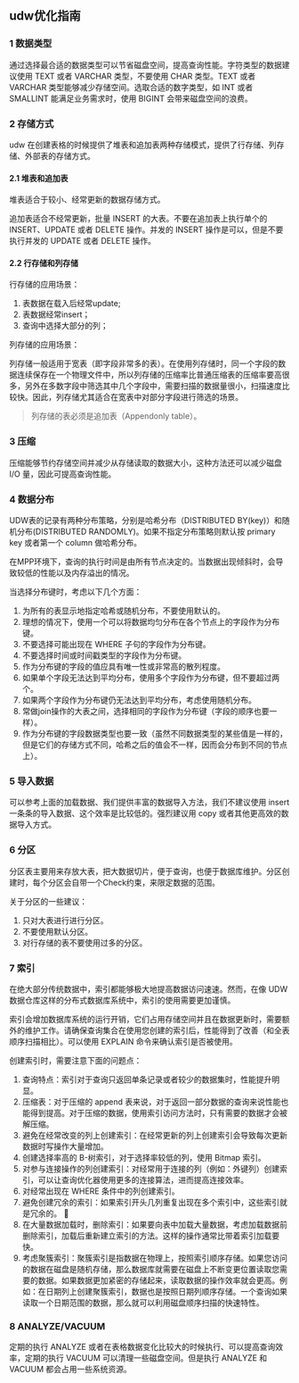 ## udw优化指南

### 1 数据类型

通过选择最合适的数据类型可以节省磁盘空间，提高查询性能。字符类型的数据建议使用 TEXT 或者 VARCHAR 类型，不要使用 CHAR 类型。TEXT 或者 VARCHAR 类型能够减少存储空间。选取合适的数字类型，如 INT 或者 SMALLINT 能满足业务需求时，使用 BIGINT 会带来磁盘空间的浪费。

### 2 存储方式

udw 在创建表格的时候提供了堆表和追加表两种存储模式，提供了行存储、列存储、外部表的存储方式。

#### 2.1 堆表和追加表

堆表适合于较小、经常更新的数据存储方式。

追加表适合不经常更新，批量 INSERT 的大表。不要在追加表上执行单个的 INSERT、UPDATE 或者 DELETE 操作。并发的 INSERT 操作是可以，但是不要执行并发的 UPDATE 或者 DELETE 操作。

#### 2.2 行存储和列存储

行存储的应用场景：

1. 表数据在载入后经常update;
2. 表数据经常insert；
3. 查询中选择大部分的列；

列存储的应用场景：

列存储一般适用于宽表（即字段非常多的表）。在使用列存储时，同一个字段的数据连续保存在一个物理文件中，所以列存储的压缩率比普通压缩表的压缩率要高很多，另外在多数字段中筛选其中几个字段中，需要扫描的数据量很小，扫描速度比较快。因此，列存储尤其适合在宽表中对部分字段进行筛选的场景。

> 列存储的表必须是追加表（Appendonly table）。

### 3 压缩

压缩能够节约存储空间并减少从存储读取的数据大小，这种方法还可以减少磁盘 I/O 量，因此可提高查询性能。

### 4 数据分布

UDW表的记录有两种分布策略，分别是哈希分布（DISTRIBUTED BY(key)）和随机分布(DISTRIBUTED RANDOMLY)。如果不指定分布策略则默认按 primary key 或者第一个 column 做哈希分布。

在MPP环境下，查询的执行时间是由所有节点决定的。当数据出现倾斜时，会导致较低的性能以及内存溢出的情况。

当选择分布键时，考虑以下几个方面：

1. 为所有的表显示地指定哈希或随机分布，不要使用默认的。
2. 理想的情况下，使用一个可以将数据均匀分布在各个节点上的字段作为分布键。
3. 不要选择可能出现在 WHERE 子句的字段作为分布键。
4. 不要选择时间或时间戳类型的字段作为分布键。
5. 作为分布键的字段的值应具有唯一性或非常高的散列程度。
6. 如果单个字段无法达到平均分布，使用多个字段作为分布键，但不要超过两个。
7. 如果两个字段作为分布键仍无法达到平均分布，考虑使用随机分布。
8. 常做join操作的大表之间，选择相同的字段作为分布键（字段的顺序也要一样）。
9. 作为分布键的字段数据类型也要一致（虽然不同数据类型的某些值是一样的，但是它们的存储方式不同，哈希之后的值会不一样，因而会分布到不同的节点上）。

### 5 导入数据

可以参考上面的加载数据、我们提供丰富的数据导入方法，我们不建议使用 insert 一条条的导入数据、这个效率是比较低的。强烈建议用 copy 或者其他更高效的数据导入方式。

### 6 分区

分区表主要用来存放大表，把大数据切片，便于查询，也便于数据库维护。分区创建时，每个分区会自带一个Check约束，来限定数据的范围。

关于分区的一些建议：

1. 只对大表进行进行分区。
2. 不要使用默认分区。
3. 对行存储的表不要使用过多的分区。

### 7 索引

在绝大部分传统数据中，索引都能够极大地提高数据访问速速。然而，在像 UDW 数据仓库这样的分布式数据库系统中，索引的使用需要更加谨慎。

索引会增加数据库系统的运行开销，它们占用存储空间并且在数据更新时，需要额外的维护工作。请确保查询集合在使用您创建的索引后，性能得到了改善（和全表顺序扫描相比）。可以使用 EXPLAIN 命令来确认索引是否被使用。

创建索引时，需要注意下面的问题点：
1. 查询特点：索引对于查询只返回单条记录或者较少的数据集时，性能提升明显。
2. 压缩表：对于压缩的 append 表来说，对于返回一部分数据的查询来说性能也能得到提高。对于压缩的数据，使用索引访问方法时，只有需要的数据才会被解压缩。
3. 避免在经常改变的列上创建索引：在经常更新的列上创建索引会导致每次更新数据时写操作大量增加。
4. 创建选择率高的 B-树索引，对于选择率较低的列，使用 Bitmap 索引。
5. 对参与连接操作的列创建索引：对经常用于连接的列（例如：外键列）创建索引，可以让查询优化器使用更多的连接算法，进而提高连接效率。
6. 对经常出现在 WHERE 条件中的列创建索引。
7. 避免创建冗余的索引：如果索引开头几列重复出现在多个索引中，这些索引就是冗余的。 
8. 在大量数据加载时，删除索引：如果要向表中加载大量数据，考虑加载数据前删除索引，加载后重新建立索引的方法。这样的操作通常比带着索引加载要快。
9. 考虑聚簇索引：聚簇索引是指数据在物理上，按照索引顺序存储。如果您访问的数据在磁盘是随机存储，那么数据库就需要在磁盘上不断变更位置读取您需要的数据。如果数据更加紧密的存储起来，读取数据的操作效率就会更高。例如：在日期列上创建聚簇索引，数据也是按照日期列顺序存储。一个查询如果读取一个日期范围的数据，那么就可以利用磁盘顺序扫描的快速特性。

### 8 ANALYZE/VACUUM

定期的执行 ANALYZE 或者在表格数据变化比较大的时候执行、可以提高查询效率，定期的执行 VACUUM 可以清理一些磁盘空间。但是执行 ANALYZE 和 VACUUM 都会占用一些系统资源。
